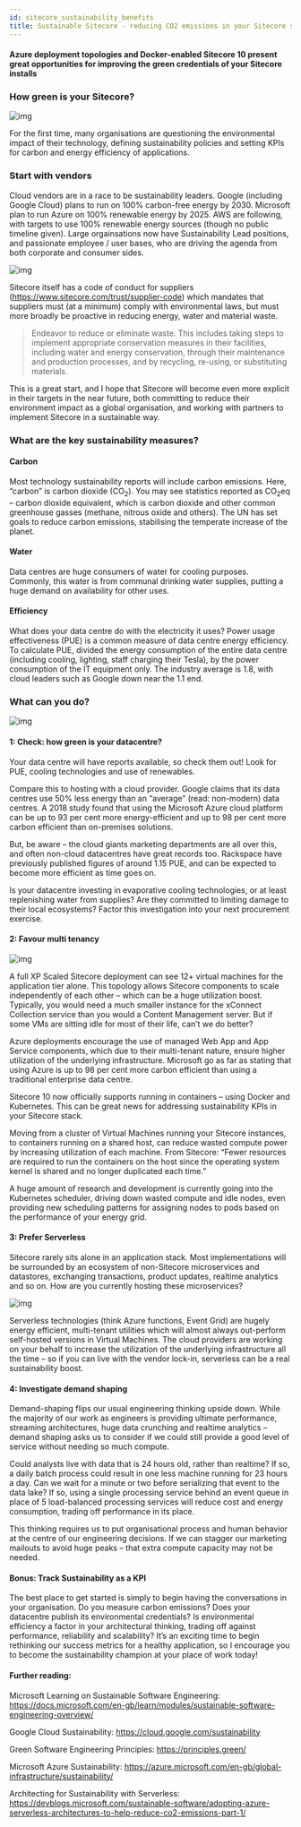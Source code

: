 ```yaml
---
id: sitecore_sustainability_benefits
title: Sustainable Sitecore - reducing CO2 emissions in your Sitecore stack 
---
```


#### Azure deployment topologies and Docker-enabled Sitecore 10 present great opportunities for improving the green credentials of your Sitecore installs

### How green is your Sitecore? 

![img](../static/img/2021/2021_Sitecore_Green.png)


For the first time, many organisations are questioning the environmental impact of their technology, defining sustainability policies and setting KPIs for carbon and energy efficiency of applications.   

### Start with vendors

Cloud vendors are in a race to be sustainability leaders. Google (including Google Cloud) plans to run on 100% carbon-free energy by 2030. Microsoft plan to run Azure on 100% renewable energy by 2025. AWS are following, with targets to use 100% renewable energy sources (though no public timeline given). Large orgainsations now have Sustainability Lead positions, and passionate employee / user bases, who are driving the agenda from both corporate and consumer sides.

![img](../static/img/2021/2021_Sitecore_Sustainability_Clouds.png)

Sitecore itself has a code of conduct for suppliers (https://www.sitecore.com/trust/supplier-code) which mandates that suppliers must (at a minimum) comply with environmental laws, but must more broadly be proactive in reducing energy, water and material waste. 

> Endeavor to reduce or eliminate waste. This includes taking steps to implement appropriate conservation measures in their facilities, including water and energy conservation, through their maintenance and production processes, and by recycling, re-using, or substituting materials.

This is a great start, and I hope that Sitecore will become even more explicit in their targets in the near future, both committing to reduce their environment impact as a global organisation, and working with partners to implement Sitecore in a sustainable way. 

### What are the key sustainability measures?

#### Carbon

Most technology sustainability reports will include carbon emissions. Here, “carbon” is carbon dioxide (CO<sub>2</sub>). You may see statistics reported as CO<sub>2</sub>eq – carbon dioxide equivalent, which is carbon dioxide and other common greenhouse gasses (methane, nitrous oxide and others). The UN has set goals to reduce carbon emissions, stabilising the temperate increase of the planet. 

#### Water

Data centres are huge consumers of water for cooling purposes. Commonly, this water is from communal drinking water supplies, putting a huge demand on availability for other uses. 

#### Efficiency

What does your data centre do with the electricity it uses? Power usage effectiveness (PUE) is a common measure of data centre energy efficiency. To calculate PUE, divided the energy consumption of the entire data centre (including cooling, lighting, staff charging their Tesla), by the power consumption of the IT equipment only. The industry average is 1.8, with cloud leaders such as Google down near the 1.1 end. 


### What can you do?

![img](../static/img/2021/2021_Sitecore_Sustainability_Maturity.png)

#### 1: Check: how green is your datacentre? 

Your data centre will have reports available, so check them out! Look for PUE, cooling technologies and use of renewables. 

Compare this to hosting with a cloud provider. Google claims that its data centres use 50% less energy than an “average” (read: non-modern) data centres. A 2018 study found that using the Microsoft Azure cloud platform can be up to 93 per cent more energy-efficient and up to 98 per cent more carbon efficient than on-premises solutions.

But, be aware – the cloud giants marketing departments are all over this, and often non-cloud datacentres have great records too. Rackspace have previously published figures of around 1.15 PUE, and can be expected to become more efficient as time goes on.

Is your datacentre investing in evaporative cooling technologies, or at least replenishing water from supplies? Are they committed to limiting damage to their local ecosystems? Factor this investigation into your next procurement exercise. 


#### 2: Favour multi tenancy

![img](../static/img/2021/2021_Sitecore_Sustainability_Gains.png)

A full XP Scaled Sitecore deployment can see 12+ virtual machines for the application tier alone. This topology allows Sitecore components to scale independently of each other – which can be a huge utilization boost. Typically, you would need a much smaller instance for the xConnect Collection service than you would a Content Management server. But if some VMs are sitting idle for most of their life, can’t we do better?

Azure deployments encourage the use of managed Web App and App Service components, which due to their multi-tenant nature, ensure higher utilization of the underlying infrastructure. Microsoft go as far as stating that using Azure is up to 98 per cent more carbon efficient than using a traditional enterprise data centre.

Sitecore 10 now officially supports running in containers – using Docker and Kubernetes. This can be great news for addressing sustainability KPIs in your Sitecore stack. 

Moving from a cluster of Virtual Machines running your Sitecore instances, to containers running on a shared host, can reduce wasted compute power by increasing utilization of each machine. From Sitecore: “Fewer resources are required to run the containers on the host since the operating system kernel is shared and no longer duplicated each time.”

A huge amount of research and development is currently going into the Kubernetes scheduler, driving down wasted compute and idle nodes, even providing new scheduling patterns for assigning nodes to pods based on the performance of your energy grid. 

#### 3: Prefer Serverless

Sitecore rarely sits alone in an application stack. Most implementations will be surrounded by an ecosystem of non-Sitecore microservices and datastores, exchanging transactions, product updates, realtime analytics and so on. How are you currently hosting these microservices?

![img](../static/img/2021/2021_Sitecore_Sustainability_Azure_Benefits.png)

Serverless technologies (think Azure functions, Event Grid) are hugely energy efficient, multi-tenant utilities which will almost always out-perform self-hosted versions in Virtual Machines. The cloud providers are working on your behalf to increase the utilization of the underlying infrastructure all the time – so if you can live with the vendor lock-in, serverless can be a real sustainability boost. 

#### 4: Investigate demand shaping

Demand-shaping flips our usual engineering thinking upside down. While the majority of our work as engineers is providing ultimate performance, streaming architectures, huge data crunching and realtime analytics – demand shaping asks us to consider if we could still provide a good level of service without needing so much compute. 

Could analysts live with data that is 24 hours old, rather than realtime? If so, a daily batch process could result in one less machine running for 23 hours a day. Can we wait for a minute or two before serializing that event to the data lake? If so, using a single processing service behind an event queue in place of 5 load-balanced processing services will reduce cost and energy consumption, trading off performance in its place. 

This thinking requires us to put organisational process and human behavior at the centre of our engineering decisions. If we can stagger our marketing mailouts to avoid huge peaks – that extra compute capacity may not be needed. 

#### Bonus: Track Sustainability as a KPI

The best place to get started is simply to begin having the conversations in your organisation. Do you measure carbon emissions? Does your datacentre publish its environmental credentials? Is environmental efficiency a factor in your architectural thinking, trading off against performance, reliability and scalability? It’s an exciting time to begin rethinking our success metrics for a healthy application, so I encourage you to become the sustainability champion at your place of work today!

#### Further reading: 

Microsoft Learning on Sustainable Software Engineering: 
https://docs.microsoft.com/en-gb/learn/modules/sustainable-software-engineering-overview/

Google Cloud Sustainability: https://cloud.google.com/sustainability

Green Software Engineering Principles: https://principles.green/

Microsoft Azure Sustainability: https://azure.microsoft.com/en-gb/global-infrastructure/sustainability/

Architecting for Sustainability with Serverless: https://devblogs.microsoft.com/sustainable-software/adopting-azure-serverless-architectures-to-help-reduce-co2-emissions-part-1/












